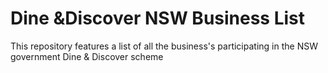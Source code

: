 # Dine &Discover NSW Business List

This repository features a list of all the business's participating in the NSW government Dine &amp; Discover scheme
